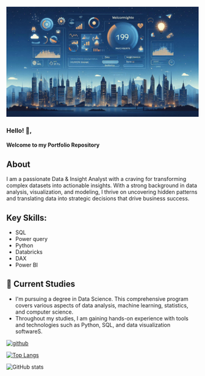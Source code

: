 ![Welcome Banner ](images/Welcome.jfif)

### Hello! 👋, 
#### Welcome to my Portfolio Repository

## About
I am a passionate Data & Insight Analyst with a craving for transforming complex datasets into actionable insights. With a strong background in data analysis, visualization, and modeling, I thrive on uncovering hidden patterns and translating data into strategic decisions that drive business success.



## Key Skills: 
* SQL
* Power query
* Python
* Databricks
* DAX
* Power BI

## 🌱 Current Studies
  - I'm pursuing a degree in Data Science. This comprehensive program covers various aspects of data analysis, machine learning, statistics, and computer science.
  - Throughout my studies, I am gaining hands-on experience with tools and technologies such as Python, SQL, and data visualization softwareS.


[<img src='https://cdn.jsdelivr.net/npm/simple-icons@3.0.1/icons/github.svg' alt='github' height='40'>](https://github.com/charithrd)  

[![Top Langs](https://github-readme-stats.vercel.app/api/top-langs/?username=charithrd)](https://github.com/anuraghazra/github-readme-stats)

![GitHub stats](https://github-readme-stats.vercel.app/api?username=charithrd&show_icons=true)  

